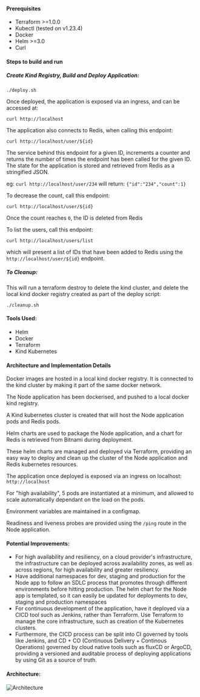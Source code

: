 #### Prerequisites

- Terraform >=1.0.0
- Kubectl (tested on v1.23.4)
- Docker
- Helm >=3.0
- Curl

#### Steps to build and run

##### Create Kind Registry, Build and Deploy Application:
```./deploy.sh```

Once deployed, the application is exposed via an ingress, and can be accessed at:

```curl http://localhost```

The application also connects to Redis, when calling this endpoint:

```curl http://localhost/user/${id}```

The service behind this endpoint for a given ID, increments a counter and returns the number of times the endpoint has been called for the given ID. The state for the application is stored and retrieved from Redis as a stringified JSON.

eg: `curl http://localhost/user/234` will return: `{"id":"234","count":1}`

To decrease the count, call this endpoint:

```curl http://localhost/user/${id}```

Once the count reaches `0`, the ID is deleted from Redis

To list the users, call this endpoint:

```curl http://localhost/users/list```

which will present a list of IDs that have been added to Redis using the `http://localhost/user/${id}` endpoint.

##### To Cleanup:

This will run a terraform destroy to delete the kind cluster, and delete the local kind docker registry created as part of the deploy script:

```./cleanup.sh```

#### Tools Used:

- Helm
- Docker
- Terraform
- Kind Kubernetes

#### Architecture and Implementation Details

Docker images are hosted in a local kind docker registry. It is connected to the kind cluster by making it part of the same docker network.

The Node application has been dockerised, and pushed to a local docker kind registry.

A Kind kubernetes cluster is created that will host the Node application pods and Redis pods.

Helm charts are used to package the Node application, and a chart for Redis is retrieved from Bitnami during deployment.

These helm charts are managed and deployed via Terraform, providing an easy way to deploy and clean up the cluster of the Node application and Redis kubernetes resources.

The application once deployed is exposed via an ingress on localhost: `http://localhost`

For "high availability", 5 pods are instantiated at a minimum, and allowed to scale automatically dependant on the load on the pods.

Environment variables are maintained in a configmap.

Readiness and liveness probes are provided using the `/ping` route in the Node application.

#### Potential Improvements:

- For high availability and resiliency, on a cloud provider's infrastructure, the infrastructure can be deployed across availability zones, as well as across regions, for high availability and greater resiliency.
- Have additional namespaces for dev, staging and production for the Node app to follow an SDLC process that promotes through different environments before hitting production. The helm chart for the Node app is templated, so it can easily be updated for deployments to dev, staging and production namespaces
- For continuous development of the application, have it deployed via a CICD tool such as Jenkins, rather than Terraform. Use Terraform to manage the core infrastructure, such as creation of the Kubernetes clusters.
- Furthermore, the CICD process can be split into CI governed by tools like Jenkins, and CD + CO (Continuous Delivery + Continous Operations) governed by cloud native tools such as fluxCD or ArgoCD, providing a versioned and auditable process of deploying applications by using Git as a source of truth.

#### Architecture:

![Architecture](architecture/Architecture.drawio.png "Architecture diagram")
